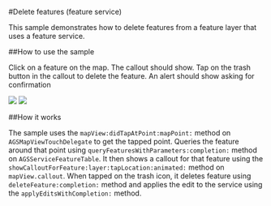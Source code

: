 #Delete features (feature service)

This sample demonstrates how to delete features from a feature layer that uses a feature service.

##How to use the sample

Click on a feature on the map. The callout should show. Tap on the trash button in the callout to delete the feature. An alert should show asking for confirmation

![](image1.png)
![](image2.png)

##How it works

The sample uses the `mapView:didTapAtPoint:mapPoint:` method on `AGSMapViewTouchDelegate` to get the tapped point. Queries the feature around that point using `queryFeaturesWithParameters:completion:` method on `AGSServiceFeatureTable`. It then shows a callout for that feature using the `showCalloutForFeature:layer:tapLocation:animated:` method on `mapView.callout`. When tapped on the trash icon, it deletes feature using `deleteFeature:completion:` method and applies the edit to the service using the `applyEditsWithCompletion:` method.




